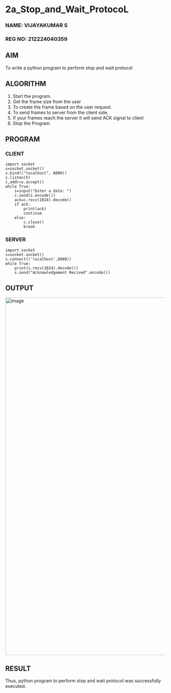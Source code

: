 # 2a_Stop_and_Wait_ProtocoL
### NAME: VIJAYAKUMAR S
### REG NO: 212224040359
## AIM 
To write a python program to perform stop and wait protocol
## ALGORITHM
1. Start the program.
2. Get the frame size from the user
3. To create the frame based on the user request.
4. To send frames to server from the client side.
5. If your frames reach the server it will send ACK signal to client
6. Stop the Program
## PROGRAM
### CLIENT
```
import socket 
s=socket.socket() 
s.bind(("localhost", 8000))
s.listen(5) 
c,addr=s.accept() 
while True: 
    i=input("Enter a data: ") 
    c.send(i.encode()) 
    ack=c.recv(1024).decode() 
    if ack: 
        print(ack) 
        continue 
    else: 
        c.close() 
        break
```

### SERVER
```
import socket 
s=socket.socket() 
s.connect(('localhost',8000)) 
while True: 
    print(s.recv(1024).decode()) 
    s.send("Acknowledgement Recived".encode())

```
## OUTPUT
<img width="1919" height="1122" alt="image" src="https://github.com/user-attachments/assets/706c1a64-d2a7-4d3c-8228-45eeafb1dedc" />

## RESULT
Thus, python program to perform stop and wait protocol was successfully executed.
